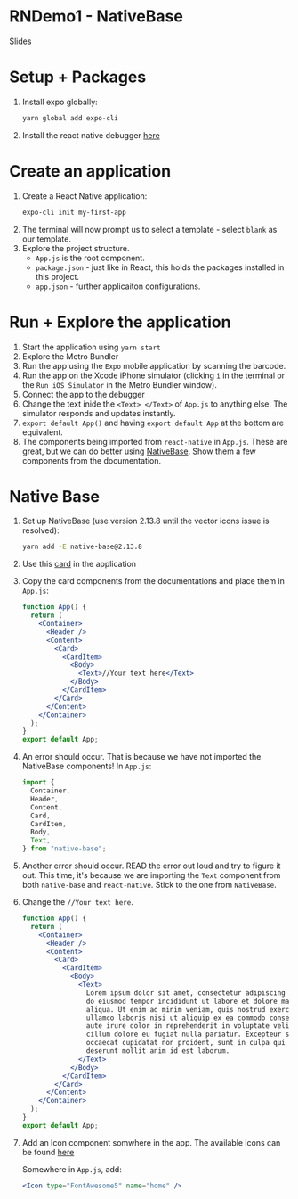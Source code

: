 # RNDemo1 - NativeBase

[Slides](https://docs.google.com/presentation/d/1BjiKXKonZIDzd2KSts2kLdwj7Zh6FW3UcFv5fK4QYDw/edit?usp=sharing)

# Setup + Packages

1.  Install expo globally:
    ```bash
    yarn global add expo-cli
    ```
2.  Install the react native debugger [here](https://github.com/jhen0409/react-native-debugger/releases/tag/v0.10.7)

# Create an application

1.  Create a React Native application:
    ```bash
    expo-cli init my-first-app
    ```
2.  The terminal will now prompt us to select a template - select `blank` as our template.
3.  Explore the project structure.
    - `App.js` is the root component.
    - `package.json` - just like in React, this holds the packages installed in this project.
    - `app.json` - further applicaiton configurations.

# Run + Explore the application

1.  Start the application using `yarn start`
2.  Explore the Metro Bundler
3.  Run the app using the `Expo` mobile application by scanning the barcode.
4.  Run the app on the Xcode iPhone simulator (clicking `i` in the terminal or the `Run iOS Simulator` in the Metro Bundler window).
5.  Connect the app to the debugger
6.  Change the text inide the `<Text> </Text>` of `App.js` to anything else. The simulator responds and updates instantly.
7.  `export default App()` and having `export default App` at the bottom are equivalent.
8.  The components being imported from `react-native` in `App.js`. These are great, but we can do better using [NativeBase](https://nativebase.io/). Show them a few components from the documentation.

# Native Base

1. Set up NativeBase (use version 2.13.8 until the vector icons issue is resolved):
   ```bash
   yarn add -E native-base@2.13.8
   ```
2. Use this [card](https://docs.nativebase.io/Components.html#card-def-headref) in the application
3. Copy the card components from the documentations and place them in `App.js`:
   ```jsx
   function App() {
     return (
       <Container>
         <Header />
         <Content>
           <Card>
             <CardItem>
               <Body>
                 <Text>//Your text here</Text>
               </Body>
             </CardItem>
           </Card>
         </Content>
       </Container>
     );
   }
   export default App;
   ```
4. An error should occur. That is because we have not imported the NativeBase components! In `App.js`:
   ```javascript
   import {
     Container,
     Header,
     Content,
     Card,
     CardItem,
     Body,
     Text,
   } from "native-base";
   ```
5. Another error should occur. READ the error out loud and try to figure it out. This time, it's because we are importing the `Text` component from both `native-base` and `react-native`. Stick to the one from `NativeBase`.
6. Change the `//Your text here`.

   ```jsx
   function App() {
     return (
       <Container>
         <Header />
         <Content>
           <Card>
             <CardItem>
               <Body>
                 <Text>
                   Lorem ipsum dolor sit amet, consectetur adipiscing elit, sed
                   do eiusmod tempor incididunt ut labore et dolore magna
                   aliqua. Ut enim ad minim veniam, quis nostrud exercitation
                   ullamco laboris nisi ut aliquip ex ea commodo consequat. Duis
                   aute irure dolor in reprehenderit in voluptate velit esse
                   cillum dolore eu fugiat nulla pariatur. Excepteur sint
                   occaecat cupidatat non proident, sunt in culpa qui officia
                   deserunt mollit anim id est laborum.
                 </Text>
               </Body>
             </CardItem>
           </Card>
         </Content>
       </Container>
     );
   }
   export default App;
   ```

7. Add an Icon component somwhere in the app. The available icons can be found [here](https://expo.github.io/vector-icons/)

   Somewhere in `App.js`, add:

   ```jsx
   <Icon type="FontAwesome5" name="home" />
   ```
